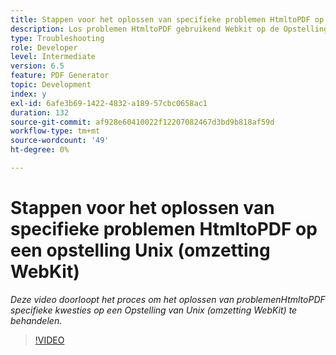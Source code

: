 ```yaml
---
title: Stappen voor het oplossen van specifieke problemen HtmltoPDF op een opstelling Unix (omzetting WebKit)
description: Los problemen HtmltoPDF gebruikend Webkit op de Opstelling van UNIX op.
type: Troubleshooting
role: Developer
level: Intermediate
version: 6.5
feature: PDF Generator
topic: Development
index: y
exl-id: 6afe3b69-1422-4832-a189-57cbc0658ac1
duration: 132
source-git-commit: af928e60410022f12207082467d3bd9b818af59d
workflow-type: tm+mt
source-wordcount: '49'
ht-degree: 0%

---
```


# Stappen voor het oplossen van specifieke problemen HtmltoPDF op een opstelling Unix (omzetting WebKit)

*Deze video doorloopt het proces om het oplossen van problemenHtmltoPDF specifieke kwesties op een Opstelling van Unix (omzetting WebKit) te behandelen.*

>[!VIDEO](https://video.tv.adobe.com/v/335548?quality=12&learn=on)
